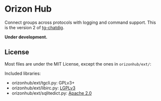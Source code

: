 # Orizon Hub
Connect groups across protocols with logging and command support.
This is the version 2 of [tg-chatdig](https://github.com/gumblex/tg-chatdig).

**Under development.**

## License
Most files are under the MIT License, except the ones in `orizonhub/ext/`:

Included libraries:
* orizonhub/ext/tgcli.py: GPLv3+
* orizonhub/ext/libirc.py: [LGPLv3](https://github.com/m13253/libirc/blob/master/COPYING)
* orizonhub/ext/sqlitedict.py: [Apache 2.0](https://github.com/piskvorky/sqlitedict/blob/master/sqlitedict.py)
